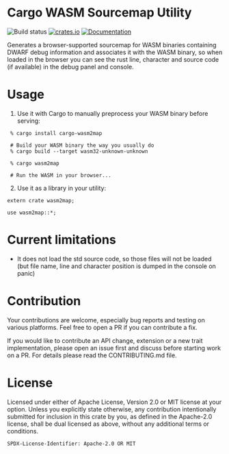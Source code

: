 # Cargo WASM Sourcemap Utility

![Build status](https://github.com/mtolmacs/rust-wasm2map/actions/workflows/main.yml/badge.svg)
[![crates.io](https://img.shields.io/crates/v/wasm2map.svg)](https://crates.io/crates/wasm2map)
[![Documentation](https://docs.rs/wasm2map/badge.svg)](https://docs.rs/wasm2map)

Generates a browser-supported sourcemap for WASM binaries containing DWARF debug information and associates it with the WASM binary, so when loaded in the browser you can see the rust line, character and source code (if available) in the debug panel and console.

# Usage

1. Use it with Cargo to manually preprocess your WASM binary before serving:

```
 % cargo install cargo-wasm2map

 # Build your WASM binary the way you usually do
 % cargo build --target wasm32-unknown-unknown

 % cargo wasm2map

 # Run the WASM in your browser...
```

2. Use it as a library in your utility:

```
extern crate wasm2map;

use wasm2map::*;
```

# Current limitations
- It does not load the std source code, so those files will not be loaded (but file name, line and character position is dumped in the console on panic)

# Contribution
Your contributions are welcome, especially bug reports and testing on various platforms. Feel free to open a PR if you can contribute a fix.

If you would like to contribute an API change, extension or a new trait implementation, please open an issue first and discuss before starting work on a PR. For details please read the CONTRIBUTING.md file.

# License
Licensed under either of Apache License, Version 2.0 or MIT license at your option.
Unless you explicitly state otherwise, any contribution intentionally submitted for inclusion in this crate by you, as defined in the Apache-2.0 license, shall be dual licensed as above, without any additional terms or conditions.

`SPDX-License-Identifier: Apache-2.0 OR MIT`